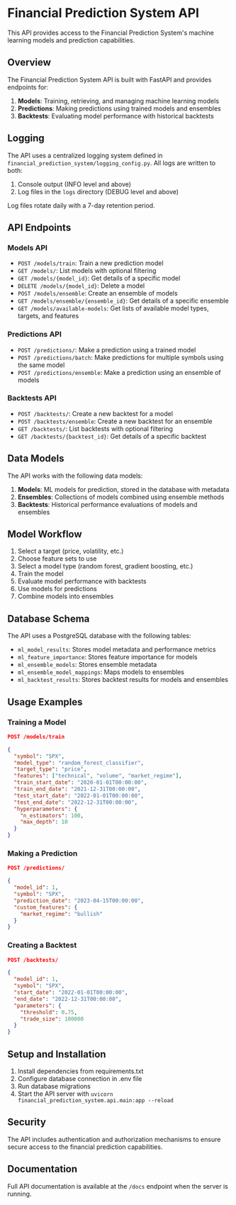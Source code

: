 # Financial Prediction System API

This API provides access to the Financial Prediction System's machine learning models and prediction capabilities.

## Overview

The Financial Prediction System API is built with FastAPI and provides endpoints for:

1. **Models**: Training, retrieving, and managing machine learning models
2. **Predictions**: Making predictions using trained models and ensembles
3. **Backtests**: Evaluating model performance with historical backtests

## Logging

The API uses a centralized logging system defined in `financial_prediction_system/logging_config.py`. All logs are written to both:

1. Console output (INFO level and above)
2. Log files in the `logs` directory (DEBUG level and above)

Log files rotate daily with a 7-day retention period.

## API Endpoints

### Models API

- `POST /models/train`: Train a new prediction model
- `GET /models/`: List models with optional filtering
- `GET /models/{model_id}`: Get details of a specific model
- `DELETE /models/{model_id}`: Delete a model
- `POST /models/ensemble`: Create an ensemble of models
- `GET /models/ensemble/{ensemble_id}`: Get details of a specific ensemble
- `GET /models/available-models`: Get lists of available model types, targets, and features

### Predictions API

- `POST /predictions/`: Make a prediction using a trained model
- `POST /predictions/batch`: Make predictions for multiple symbols using the same model
- `POST /predictions/ensemble`: Make a prediction using an ensemble of models

### Backtests API

- `POST /backtests/`: Create a new backtest for a model
- `POST /backtests/ensemble`: Create a new backtest for an ensemble
- `GET /backtests/`: List backtests with optional filtering
- `GET /backtests/{backtest_id}`: Get details of a specific backtest

## Data Models

The API works with the following data models:

1. **Models**: ML models for prediction, stored in the database with metadata
2. **Ensembles**: Collections of models combined using ensemble methods
3. **Backtests**: Historical performance evaluations of models and ensembles

## Model Workflow

1. Select a target (price, volatility, etc.)
2. Choose feature sets to use
3. Select a model type (random forest, gradient boosting, etc.)
4. Train the model
5. Evaluate model performance with backtests
6. Use models for predictions
7. Combine models into ensembles

## Database Schema

The API uses a PostgreSQL database with the following tables:

- `ml_model_results`: Stores model metadata and performance metrics
- `ml_feature_importance`: Stores feature importance for models
- `ml_ensemble_models`: Stores ensemble metadata
- `ml_ensemble_model_mappings`: Maps models to ensembles
- `ml_backtest_results`: Stores backtest results for models and ensembles

## Usage Examples

### Training a Model

```json
POST /models/train

{
  "symbol": "SPX",
  "model_type": "random_forest_classifier",
  "target_type": "price",
  "features": ["technical", "volume", "market_regime"],
  "train_start_date": "2020-01-01T00:00:00",
  "train_end_date": "2021-12-31T00:00:00",
  "test_start_date": "2022-01-01T00:00:00",
  "test_end_date": "2022-12-31T00:00:00",
  "hyperparameters": {
    "n_estimators": 100,
    "max_depth": 10
  }
}
```

### Making a Prediction

```json
POST /predictions/

{
  "model_id": 1,
  "symbol": "SPX",
  "prediction_date": "2023-04-15T00:00:00",
  "custom_features": {
    "market_regime": "bullish"
  }
}
```

### Creating a Backtest

```json
POST /backtests/

{
  "model_id": 1,
  "symbol": "SPX",
  "start_date": "2022-01-01T00:00:00",
  "end_date": "2022-12-31T00:00:00",
  "parameters": {
    "threshold": 0.75,
    "trade_size": 100000
  }
}
```

## Setup and Installation

1. Install dependencies from requirements.txt
2. Configure database connection in .env file
3. Run database migrations
4. Start the API server with `uvicorn financial_prediction_system.api.main:app --reload`

## Security

The API includes authentication and authorization mechanisms to ensure secure access to the financial prediction capabilities.

## Documentation

Full API documentation is available at the `/docs` endpoint when the server is running.